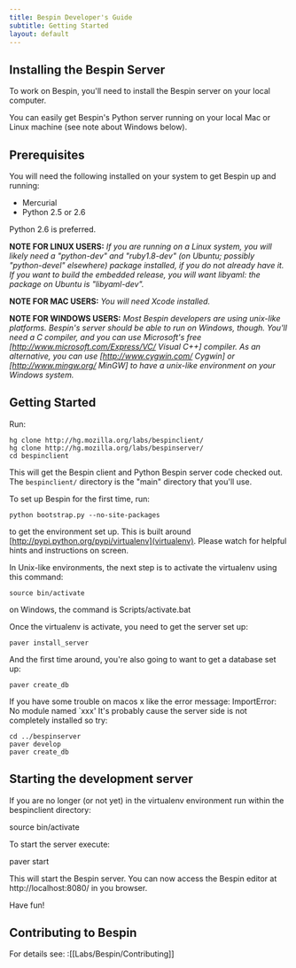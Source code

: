 ```yaml
---
title: Bespin Developer's Guide
subtitle: Getting Started
layout: default
---
```


Installing the Bespin Server
----------------------------

To work on Bespin, you'll need to install the Bespin server on your local computer.

You can easily get Bespin's Python server running on your local Mac or Linux machine (see note about Windows below).

## Prerequisites ##

You will need the following installed on your system to get Bespin up and running: 

* Mercurial 
* Python 2.5 or 2.6 

Python 2.6 is preferred.

**NOTE FOR LINUX USERS:** *If you are running on a Linux system, you will likely need a "python-dev" and "ruby1.8-dev" (on Ubuntu; possibly "python-devel" elsewhere) package installed, if you do not already have it. If you want to build the embedded release, you will want libyaml: the package on Ubuntu is "libyaml-dev".* 

**NOTE FOR MAC USERS:** *You will need Xcode installed.* 

**NOTE FOR WINDOWS USERS:** *Most Bespin developers are using unix-like platforms. Bespin's server should be able to run on Windows, though. You'll need a C compiler, and you can use Microsoft's free [http://www.microsoft.com/Express/VC/ Visual C++] compiler. As an alternative, you can use [http://www.cygwin.com/ Cygwin] or [http://www.mingw.org/ MinGW] to have a unix-like environment on your Windows system.*

## Getting Started ##

Run:

    hg clone http://hg.mozilla.org/labs/bespinclient/
    hg clone http://hg.mozilla.org/labs/bespinserver/
    cd bespinclient

This will get the Bespin client and Python Bespin server code checked out. The `bespinclient/` directory is the "main" directory that you'll use.

To set up Bespin for the first time, run:

    python bootstrap.py --no-site-packages
  
to get the environment set up. This is built around [http://pypi.python.org/pypi/virtualenv](virtualenv). Please watch for helpful hints and instructions on screen.

In Unix-like environments, the next step is to activate the virtualenv using this command:

    source bin/activate

on Windows, the command is Scripts/activate.bat

Once the virtualenv is activate, you need to get the server set up:

    paver install_server

And the first time around, you're also going to want to get a database set up:

    paver create_db

If you have some trouble on macos x like the error message: ImportError: No module named `xxx'
It's probably cause the server side is not completely installed so try:

    cd ../bespinserver
    paver develop
    paver create_db

## Starting the development server ##

If you are no longer (or not yet) in the virtualenv environment run within the bespinclient directory:

  source bin/activate

To start the server execute:

  paver start

This will start the Bespin server. You can now access the Bespin editor at http://localhost:8080/ in you browser.

Have fun!

## Contributing to Bespin ##

For details see:
:[[Labs/Bespin/Contributing]]
